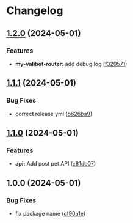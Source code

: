 # Changelog

## [1.2.0](https://github.com/akirakono/npm-workspace-test/compare/npm-workspace-test-v1.1.1...npm-workspace-test-v1.2.0) (2024-05-01)


### Features

* **my-valibot-router:** add debug log ([f329571](https://github.com/akirakono/npm-workspace-test/commit/f329571ce50707612628ece517c825d9820ac08e))

## [1.1.1](https://github.com/akirakono/npm-workspace-test/compare/npm-workspace-test-v1.1.0...npm-workspace-test-v1.1.1) (2024-05-01)


### Bug Fixes

* correct release yml ([b626ba9](https://github.com/akirakono/npm-workspace-test/commit/b626ba9f0ec18b8d3dfcd9f6b118af1e74de5358))

## [1.1.0](https://github.com/akirakono/npm-workspace-test/compare/npm-workspace-test-v1.0.0...npm-workspace-test-v1.1.0) (2024-05-01)


### Features

* **api:** Add post pet API ([c81db07](https://github.com/akirakono/npm-workspace-test/commit/c81db073b61ed9005b085de3fbb1a44d3db439be))

## 1.0.0 (2024-05-01)


### Bug Fixes

* fix package name ([cf90a1e](https://github.com/akirakono/npm-workspace-test/commit/cf90a1e471d34797353eacd81749d044bb6ab21e))

